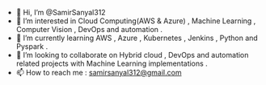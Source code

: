 - 👋 Hi, I’m @SamirSanyal312
- 👀 I’m interested in Cloud Computing(AWS & Azure) , Machine Learning , Computer Vision , DevOps and automation .
- 🌱 I’m currently learning AWS , Azure , Kubernetes , Jenkins , Python and Pyspark .
- 💞️ I’m looking to collaborate on Hybrid cloud , DevOps and automation related projects with Machine Learning implementations .
- 📫 How to reach me : samirsanyal312@gmail.com

<!---
SamirSanyal312/SamirSanyal312 is a ✨ special ✨ repository because its `README.md` (this file) appears on your GitHub profile.
You can click the Preview link to take a look at your changes.
--->
